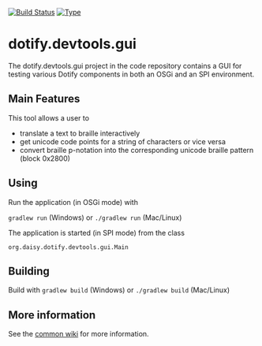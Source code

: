 [![Build Status](https://travis-ci.org/brailleapps/dotify.devtools.gui.svg?branch=master)](https://travis-ci.org/brailleapps/dotify.devtools.gui)
[![Type](https://img.shields.io/badge/type-application-blue.svg)](https://github.com/brailleapps/wiki/wiki/Types)

# dotify.devtools.gui #
The dotify.devtools.gui project in the code repository contains a GUI for testing various Dotify components in both an OSGi and an SPI environment.

## Main Features ##
This tool allows a user to
  * translate a text to braille interactively
  * get unicode code points for a string of characters or vice versa
  * convert braille p-notation into the corresponding unicode braille pattern (block 0x2800)

## Using ##
Run the application (in OSGi mode) with

`gradlew run` (Windows) or `./gradlew run` (Mac/Linux)

The application is started (in SPI mode) from the class

`org.daisy.dotify.devtools.gui.Main` 

## Building ##
Build with `gradlew build` (Windows) or `./gradlew build` (Mac/Linux)

## More information ##
See the [common wiki](https://github.com/brailleapps/wiki/wiki) for more information.
